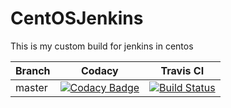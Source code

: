 # CentOSJenkins
This is my custom build for jenkins in centos


Branch | Codacy | Travis CI
---|---|---
master|[![Codacy Badge](https://api.codacy.com/project/badge/Grade/0c73845bee7449b7b40316a0f488c46b)](https://www.codacy.com/app/hemanth22hemu/CentOSJenkins?utm_source=github.com&amp;utm_medium=referral&amp;utm_content=hemanth22/CentOSJenkins&amp;utm_campaign=Badge_Grade)|[![Build Status](https://travis-ci.org/hemanth22/CentOSJenkins.svg?branch=master)](https://travis-ci.org/hemanth22/CentOSJenkins)
